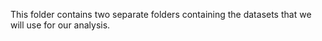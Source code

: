This folder contains two separate folders containing the datasets that we will use for our analysis.
